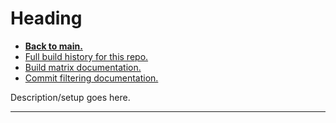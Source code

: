 # Heading

* **[Back to main.](README.md)**
* [Full build history for this repo.](https://ci.appveyor.com/project/relsqui/matrix-repro/history)
* [Build matrix documentation.](https://www.appveyor.com/docs/build-configuration/#build-matrix)
* [Commit filtering documentation.](https://www.appveyor.com/docs/how-to/filtering-commits/)

Description/setup goes here.

---

<!-- For easy copy/paste:

##

[Appveyor run.]()

```
```

* **Change:** 
* **Expected/Why:** 
* **Result:** 

-->
